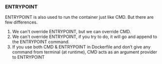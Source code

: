 ### ENTRYPOINT

ENTRYPOINT is also used to run the container just like CMD. But there are few differences.
1. We can't override ENTRYPOINT, but we can override CMD.  
2. We can't override ENTRYPOINT, if you try to do, it will go and append to the ENTRYPOINT command.
3. If you use both CMD & ENTRYPOINT in Dockerfile and don’t give any command from terminal (at runtime), CMD   acts as an argument provider to ENTRYPOINT